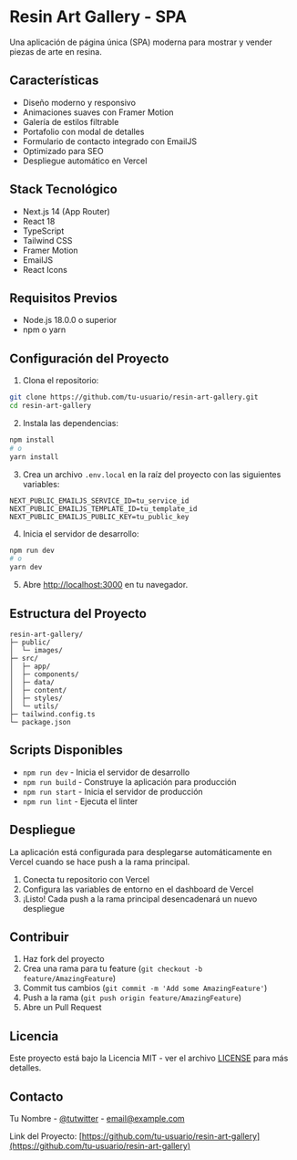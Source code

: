 # Resin Art Gallery - SPA

Una aplicación de página única (SPA) moderna para mostrar y vender piezas de arte en resina.

## Características

- Diseño moderno y responsivo
- Animaciones suaves con Framer Motion
- Galería de estilos filtrable
- Portafolio con modal de detalles
- Formulario de contacto integrado con EmailJS
- Optimizado para SEO
- Despliegue automático en Vercel

## Stack Tecnológico

- Next.js 14 (App Router)
- React 18
- TypeScript
- Tailwind CSS
- Framer Motion
- EmailJS
- React Icons

## Requisitos Previos

- Node.js 18.0.0 o superior
- npm o yarn

## Configuración del Proyecto

1. Clona el repositorio:

```bash
git clone https://github.com/tu-usuario/resin-art-gallery.git
cd resin-art-gallery
```

2. Instala las dependencias:

```bash
npm install
# o
yarn install
```

3. Crea un archivo `.env.local` en la raíz del proyecto con las siguientes variables:

```env
NEXT_PUBLIC_EMAILJS_SERVICE_ID=tu_service_id
NEXT_PUBLIC_EMAILJS_TEMPLATE_ID=tu_template_id
NEXT_PUBLIC_EMAILJS_PUBLIC_KEY=tu_public_key
```

4. Inicia el servidor de desarrollo:

```bash
npm run dev
# o
yarn dev
```

5. Abre [http://localhost:3000](http://localhost:3000) en tu navegador.

## Estructura del Proyecto

```
resin-art-gallery/
├─ public/
│  └─ images/
├─ src/
│  ├─ app/
│  ├─ components/
│  ├─ data/
│  ├─ content/
│  ├─ styles/
│  └─ utils/
├─ tailwind.config.ts
└─ package.json
```

## Scripts Disponibles

- `npm run dev` - Inicia el servidor de desarrollo
- `npm run build` - Construye la aplicación para producción
- `npm run start` - Inicia el servidor de producción
- `npm run lint` - Ejecuta el linter

## Despliegue

La aplicación está configurada para desplegarse automáticamente en Vercel cuando se hace push a la rama principal.

1. Conecta tu repositorio con Vercel
2. Configura las variables de entorno en el dashboard de Vercel
3. ¡Listo! Cada push a la rama principal desencadenará un nuevo despliegue

## Contribuir

1. Haz fork del proyecto
2. Crea una rama para tu feature (`git checkout -b feature/AmazingFeature`)
3. Commit tus cambios (`git commit -m 'Add some AmazingFeature'`)
4. Push a la rama (`git push origin feature/AmazingFeature`)
5. Abre un Pull Request

## Licencia

Este proyecto está bajo la Licencia MIT - ver el archivo [LICENSE](LICENSE) para más detalles.

## Contacto

Tu Nombre - [@tutwitter](https://twitter.com/tutwitter) - email@example.com

Link del Proyecto: [https://github.com/tu-usuario/resin-art-gallery](https://github.com/tu-usuario/resin-art-gallery)
